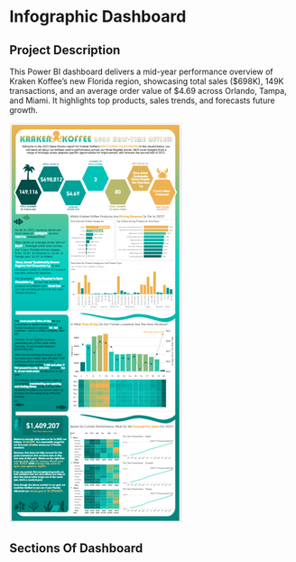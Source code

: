 # Infographic Dashboard
## Project Description
This Power BI dashboard delivers a mid-year performance overview of Kraken Koffee’s new Florida region, showcasing total sales ($698K), 149K transactions, and an average order value of $4.69 across Orlando, Tampa, and Miami. It highlights top products, sales trends, and forecasts future growth.

![image alt](https://github.com/gouravjain77/Infographic_Dashboard/blob/main/full.png?raw=true)

## Sections Of Dashboard

